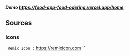 ##### Demo https://food-app-food-odering.vercel.app/home


## Sources


### Icons
`` Remix Icon :`` https://remixicon.com
``
